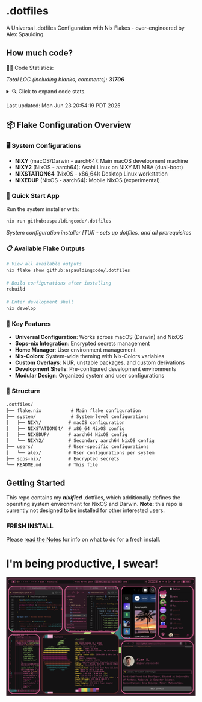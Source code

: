 # .dotfiles

A Universal .dotfiles Configuration with Nix Flakes - over-engineered by Alex
Spaulding.

<!-- BEGIN CODE STATS -->
## How much code?

👨‍💻 Code Statistics:

_Total LOC (including blanks, comments): **31706**_

<details>
<summary>🔍 Click to expand code stats.</summary>

| Language   | Files | Lines | Code  | Comments | Blanks |
|------------|-------|-------|-------|----------|--------|
| CSS | 4 | 1882 | 1416 | 124 | 342 |
| JSON | 1 | 448 | 448 | 0 | 0 |
| Lua | 1 | 372 | 215 | 103 | 54 |
| Markdown | 1 | 98 | 0 | 71 | 27 |
| Nix | 140 | 25795 | 21311 | 2712 | 1772 |
| Python | 10 | 2120 | 1767 | 114 | 239 |
| Shell | 6 | 154 | 102 | 25 | 27 |
| Plain Text | 2 | 562 | 0 | 371 | 191 |
| TOML | 1 | 56 | 47 | 5 | 4 |
| Vim script | 0 | 0 |  |  |  |
| YAML | 3 | 219 | 64 | 111 | 44 |
| **Total**  | 169 | 31706 | 25370 | 3636 | 2700 |

</details>

Last updated: Mon Jun 23 20:54:19 PDT 2025
<!-- END CODE STATS -->

## 📦 Flake Configuration Overview

### 🖥️ System Configurations

- **NIXY** (macOS/Darwin - aarch64): Main macOS development machine
- **NIXY2** (NixOS - aarch64): Asahi Linux on NIXY M1 MBA (dual-boot)
- **NIXSTATION64** (NixOS - x86_64): Desktop Linux workstation
- **NIXEDUP** (NixOS - aarch64): Mobile NixOS (experimental)

### 🚀 Quick Start App

Run the system installer with:

```bash
nix run github:aspauldingcode/.dotfiles
```

_System configuration installer [TUI] - sets up dotfiles, and all prerequisites_

### 📋 Available Flake Outputs

```bash
# View all available outputs
nix flake show github:aspauldingcode/.dotfiles

# Build configurations after installing
rebuild

# Enter development shell
nix develop
```

### 🔧 Key Features

- **Universal Configuration**: Works across macOS (Darwin) and NixOS
- **Sops-nix Integration**: Encrypted secrets management
- **Home Manager**: User environment management
- **Nix-Colors**: System-wide theming with Nix-Colors variables
- **Custom Overlays**: NUR, unstable packages, and custom derivations
- **Development Shells**: Pre-configured development environments
- **Modular Design**: Organized system and user configurations

### 📁 Structure

```
.dotfiles/
├── flake.nix           # Main flake configuration
├── system/             # System-level configurations
│   ├── NIXY/          # macOS configuration
│   ├── NIXSTATION64/  # x86_64 NixOS config
│   ├── NIXEDUP/       # aarch64 NixOS config
│   └── NIXY2/         # Secondary aarch64 NixOS config
├── users/             # User-specific configurations
│   └── alex/          # User configurations per system
├── sops-nix/          # Encrypted secrets
└── README.md          # This file
```

## Getting Started

This repo contains my **_nixified_** .dotfiles, which additionally defines the
operating system environment for NixOS and Darwin. **Note:** this repo is
currently not designed to be installed for other interested users.

### FRESH INSTALL

Please [read the Notes](https://github.com/aspauldingcode/.dotfiles/issues/158)
for info on what to do for a fresh install.

# I'm being productive, I swear!

![macOS-NIXY](./macOS-NIXY.png)
